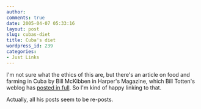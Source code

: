 ```yaml
---
author:
comments: true
date: 2005-04-07 05:33:16
layout: post
slug: cubas-diet
title: Cuba's diet
wordpress_id: 239
categories:
- Just Links
---
```


I'm not sure what the ethics of this are, but there's an article on food and farming in Cuba by Bill McKibben in Harper's Magazine, which Bill Totten's weblog has [posted in full](http://billtotten.blogspot.com/2005/04/cuba-diet.html). So I'm kind of happy linking to that.

Actually, all his posts seem to be re-posts.

